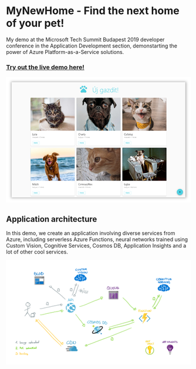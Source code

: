 # MyNewHome - Find the next home of your pet!

My demo at the Microsoft Tech Summit Budapest 2019 developer conference in the Application Development section, demonstarting the power of Azure Platform-as-a-Service solutions.

### [Try out the live demo here!](https://ujgazdit-3.azurewebsites.net/)

![Screenshot](/readme-images/ScreenshotShadow.png)

## Application architecture

In this demo, we create an application involving diverse services from Azure, including serverless Azure Functions, neural networks trained using Custom Vision, Cognitive Services, Cosmos DB, Application Insights and a lot of other cool services.

![Architecture diagram](/readme-images/Architecture.png)
